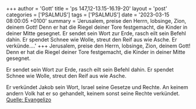 +++
author = 'Gott'
title = 'ps 147,12-13.15-16.19-20'
layout = 'post'
categories = ['PSALMUS']
tags = ['PSALMUS']
date = '2023-03-15 08:00:05 +0100'
summary = 'Jerusalem, preise den Herrn, lobsinge, Zion, deinem Gott! Denn er hat die Riegel deiner Tore festgemacht, die Kinder in deiner Mitte gesegnet. Er sendet sein Wort zur Erde, rasch eilt sein Befehl dahin. Er spendet Schnee wie Wolle, streut den Reif aus wie Asche. Er verkünde....'
+++
Jerusalem, preise den Herrn,
lobsinge, Zion, deinem Gott!
Denn er hat die Riegel deiner Tore festgemacht,
die Kinder in deiner Mitte gesegnet.

Er sendet sein Wort zur Erde,
rasch eilt sein Befehl dahin.
Er spendet Schnee wie Wolle,
streut den Reif aus wie Asche.

Er verkündet Jakob sein Wort,
Israel seine Gesetze und Rechte.<!--more-->
An keinem andern Volk hat er so gehandelt,
keinem sonst seine Rechte verkündet.<br> [Quelle: Evangelizo](https://evangeliumtagfuertag.org/DE/gospel)